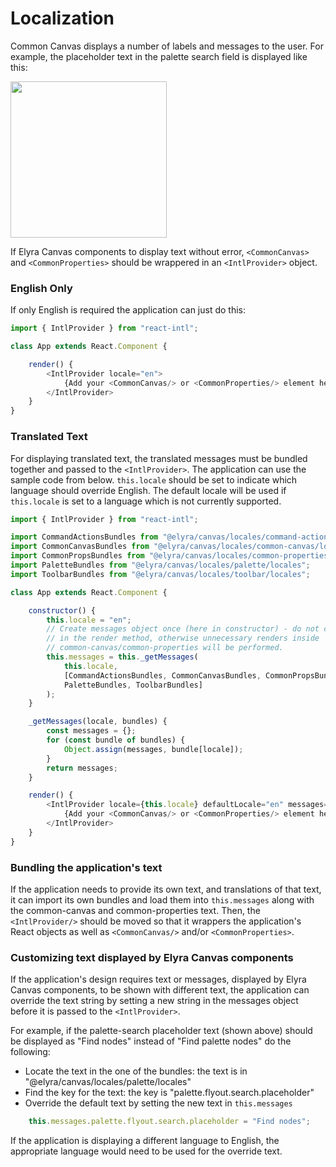 # Localization

Common Canvas displays a number of labels and messages to the user. For example, the placeholder text in the palette search field is displayed like this:

<img src="../assets/cc-palette-search-field.png" width="250" />

If Elyra Canvas components to display text without error, `<CommonCanvas>` and `<CommonProperties>` should be wrappered in an `<IntlProvider>` object.

### English Only

If only English is required the application can just do this:

```js
import { IntlProvider } from "react-intl";

class App extends React.Component {

    render() {
        <IntlProvider locale="en">
            {Add your <CommonCanvas/> or <CommonProperties/> element here.}
        </IntlProvider>
    }
}
```

### Translated Text

For displaying translated text, the translated messages must be bundled together and passed to the `<IntlProvider>`. The application can use the sample code from below. `this.locale` should be set to indicate which language should override English. The default locale will be used if `this.locale` is set to a language which is not currently supported.


```js
import { IntlProvider } from "react-intl";

import CommandActionsBundles from "@elyra/canvas/locales/command-actions/locales";
import CommonCanvasBundles from "@elyra/canvas/locales/common-canvas/locales";
import CommonPropsBundles from "@elyra/canvas/locales/common-properties/locales";
import PaletteBundles from "@elyra/canvas/locales/palette/locales";
import ToolbarBundles from "@elyra/canvas/locales/toolbar/locales";

class App extends React.Component {

    constructor() {
        this.locale = "en";
        // Create messages object once (here in constructor) - do not create messages
        // in the render method, otherwise unnecessary renders inside
        // common-canvas/common-properties will be performed.
        this.messages = this._getMessages(
            this.locale,
            [CommandActionsBundles, CommonCanvasBundles, CommonPropsBundles,
            PaletteBundles, ToolbarBundles]
        );
    }

    _getMessages(locale, bundles) {
        const messages = {};
        for (const bundle of bundles) {
            Object.assign(messages, bundle[locale]);
        }
        return messages;
    }

    render() {
        <IntlProvider locale={this.locale} defaultLocale="en" messages={this.messages}>
            {Add your <CommonCanvas/> or <CommonProperties/> element here.}
        </IntlProvider>
    }
}
```

### Bundling the application's text

If the application needs to provide its own text, and translations of that text, it can import its own bundles and load them into `this.messages` along with the common-canvas and common-properties text. Then, the `<IntlProvider/>` should be moved so that it wrappers the application's React objects as well as `<CommonCanvas/>` and/or `<CommonProperties>`.

### Customizing text displayed by Elyra Canvas components

If the application's design requires text or messages, displayed by Elyra Canvas components, to be shown with different text, the application can override the text string by setting a new string in the messages object before it is passed to the `<IntlProvider>`.

For example, if the palette-search placeholder text (shown above) should be displayed as "Find nodes" instead of "Find palette nodes" do the following:

* Locate the text in the one of the bundles: the text is in "@elyra/canvas/locales/palette/locales"
* Find the key for the text: the key is "palette.flyout.search.placeholder"
* Override the default text by setting the new text in `this.messages`

```js
    this.messages.palette.flyout.search.placeholder = "Find nodes";
```
If the application is displaying a different language to English, the appropriate language would need to be used for the override text.



